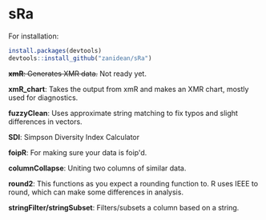 # **sRa**

For installation: 
``` R
install.packages(devtools)
devtools::install_github("zanidean/sRa")
```
~~**xmR**: Generates XMR data.~~ Not ready yet.

**xmR_chart**: Takes the output from xmR and makes an XMR chart, mostly used for diagnostics.

**fuzzyClean**: Uses approximate string matching to fix typos and slight differences in vectors.

**SDI**: Simpson Diversity Index Calculator

**foipR**: For making sure your data is foip'd.

**columnCollapse**: Uniting two columns of similar data.

**round2**: This functions as you expect a rounding function to. R uses IEEE to round, which can make some differences in analysis.

**stringFilter/stringSubset**: Filters/subsets a column based on a string.
